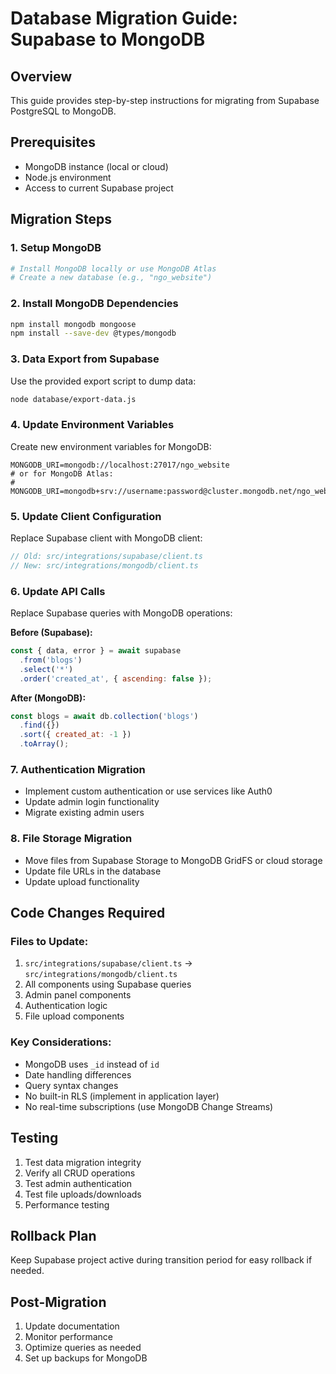 # Database Migration Guide: Supabase to MongoDB

## Overview
This guide provides step-by-step instructions for migrating from Supabase PostgreSQL to MongoDB.

## Prerequisites
- MongoDB instance (local or cloud)
- Node.js environment
- Access to current Supabase project

## Migration Steps

### 1. Setup MongoDB
```bash
# Install MongoDB locally or use MongoDB Atlas
# Create a new database (e.g., "ngo_website")
```

### 2. Install MongoDB Dependencies
```bash
npm install mongodb mongoose
npm install --save-dev @types/mongodb
```

### 3. Data Export from Supabase
Use the provided export script to dump data:
```bash
node database/export-data.js
```

### 4. Update Environment Variables
Create new environment variables for MongoDB:
```env
MONGODB_URI=mongodb://localhost:27017/ngo_website
# or for MongoDB Atlas:
# MONGODB_URI=mongodb+srv://username:password@cluster.mongodb.net/ngo_website
```

### 5. Update Client Configuration
Replace Supabase client with MongoDB client:
```javascript
// Old: src/integrations/supabase/client.ts
// New: src/integrations/mongodb/client.ts
```

### 6. Update API Calls
Replace Supabase queries with MongoDB operations:

**Before (Supabase):**
```javascript
const { data, error } = await supabase
  .from('blogs')
  .select('*')
  .order('created_at', { ascending: false });
```

**After (MongoDB):**
```javascript
const blogs = await db.collection('blogs')
  .find({})
  .sort({ created_at: -1 })
  .toArray();
```

### 7. Authentication Migration
- Implement custom authentication or use services like Auth0
- Update admin login functionality
- Migrate existing admin users

### 8. File Storage Migration
- Move files from Supabase Storage to MongoDB GridFS or cloud storage
- Update file URLs in the database
- Update upload functionality

## Code Changes Required

### Files to Update:
1. `src/integrations/supabase/client.ts` → `src/integrations/mongodb/client.ts`
2. All components using Supabase queries
3. Admin panel components
4. Authentication logic
5. File upload components

### Key Considerations:
- MongoDB uses `_id` instead of `id`
- Date handling differences
- Query syntax changes
- No built-in RLS (implement in application layer)
- No real-time subscriptions (use MongoDB Change Streams)

## Testing
1. Test data migration integrity
2. Verify all CRUD operations
3. Test admin authentication
4. Test file uploads/downloads
5. Performance testing

## Rollback Plan
Keep Supabase project active during transition period for easy rollback if needed.

## Post-Migration
1. Update documentation
2. Monitor performance
3. Optimize queries as needed
4. Set up backups for MongoDB